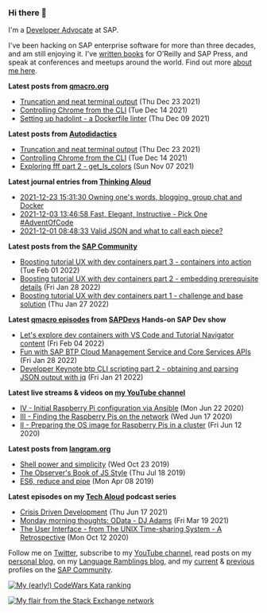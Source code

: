 
### Hi there 👋

I'm a [Developer Advocate](https://developers.sap.com/) at SAP.

I've been hacking on SAP enterprise software for more than three decades, and am still enjoying it. I've [written books](https://qmacro.org/about/#writing-and-talks) for O’Reilly and SAP Press, and speak at conferences and meetups around the world. Find out more [about me here](https://qmacro.org/about).

**Latest posts from [qmacro.org](https://qmacro.org)**
- [Truncation and neat terminal output](https://qmacro.org/2021/12/23/truncation-and-neat-terminal-output/) (Thu Dec 23 2021)
- [Controlling Chrome from the CLI](https://qmacro.org/2021/12/14/controlling-chrome-from-the-cli/) (Tue Dec 14 2021)
- [Setting up hadolint - a Dockerfile linter](https://qmacro.org/2021/12/09/setting-up-hadolint-a-dockerfile-linter/) (Thu Dec 09 2021)

**Latest posts from [Autodidactics](https://qmacro.org/autodidactics/)**
- [Truncation and neat terminal output](https://qmacro.org/autodidactics/2021/12/23/truncation-and-neat-terminal-output/) (Thu Dec 23 2021)
- [Controlling Chrome from the CLI](https://qmacro.org/autodidactics/2021/12/14/controlling-chrome-from-the-cli/) (Tue Dec 14 2021)
- [Exploring fff part 2 - get_ls_colors](https://qmacro.org/autodidactics/2021/11/07/exploring-fff-part-2-get-ls-colors/) (Sun Nov 07 2021)

**Latest journal entries from [Thinking Aloud](https://github.com/qmacro/thinking-aloud)**
- [2021-12-23 15:31:30 Owning one&#x27;s words, blogging, group chat and Docker](https://github.com/qmacro/thinking-aloud/issues/36)
- [2021-12-03 13:46:58 Fast, Elegant, Instructive - Pick One #AdventOfCode](https://github.com/qmacro/thinking-aloud/issues/35)
- [2021-12-01 08:48:33 Valid JSON and what to call each piece?](https://github.com/qmacro/thinking-aloud/issues/34)

**Latest posts from the [SAP Community](https://people.sap.com/dj.adams.sap)**
- [Boosting tutorial UX with dev containers part 3 - containers into action](https://blogs.sap.com/?p&#x3D;1480348) (Tue Feb 01 2022)
- [Boosting tutorial UX with dev containers part 2 - embedding prerequisite details](https://blogs.sap.com/?p&#x3D;1480056) (Fri Jan 28 2022)
- [Boosting tutorial UX with dev containers part 1 - challenge and base solution](https://blogs.sap.com/?p&#x3D;1480051) (Thu Jan 27 2022)

**Latest [qmacro episodes](https://www.youtube.com/playlist?list=PLfctWmgNyOIebP3qa7jXfn68QcwS5dttb) from [SAPDevs](https://www.youtube.com/user/sapdevs) Hands-on SAP Dev show**
- [Let&#x27;s explore dev containers with VS Code and Tutorial Navigator content](https://www.youtube.com/watch?v&#x3D;AQ-6qxtAbxk) (Fri Feb 04 2022)
- [Fun with SAP BTP Cloud Management Service and Core Services APIs](https://www.youtube.com/watch?v&#x3D;KiPJJHmEbgc) (Fri Jan 28 2022)
- [Developer Keynote btp CLI scripting part 2 - obtaining and parsing JSON output with jq](https://www.youtube.com/watch?v&#x3D;_tQWo2bzFzE) (Fri Jan 21 2022)

**Latest live streams & videos on [my YouTube channel](https://youtube.com/djadams-qmacro)**
- [IV - Initial Raspberry Pi configuration via Ansible](https://www.youtube.com/watch?v&#x3D;vooBccHq6_4) (Mon Jun 22 2020)
- [III - Finding the Raspberry Pis on the network](https://www.youtube.com/watch?v&#x3D;hx7DB7Iqslk) (Wed Jun 17 2020)
- [II - Preparing the OS image for Raspberry Pis in a cluster](https://www.youtube.com/watch?v&#x3D;IY5ZNZDI-EQ) (Fri Jun 12 2020)

**Latest posts from [langram.org](https://langram.org)**
- [Shell power and simplicity](http://langram.org/2019/10/23/shell-power-simplicity/) (Wed Oct 23 2019)
- [The Observer&#x27;s Book of JS Style](http://langram.org/2019/07/18/observers-book-of-js-style/) (Thu Jul 18 2019)
- [ES6, reduce and pipe](http://langram.org/2019/04/08/es6-reduce-and-pipe/) (Mon Apr 08 2019)

**Latest episodes on my [Tech Aloud](https://anchor.fm/tech-aloud) podcast series**
- [Crisis Driven Development](https://anchor.fm/tech-aloud/episodes/Crisis-Driven-Development-e12u6t9) (Thu Jun 17 2021)
- [Monday morning thoughts: OData - DJ Adams](https://anchor.fm/tech-aloud/episodes/Monday-morning-thoughts-OData---DJ-Adams-et0aot) (Fri Mar 19 2021)
- [The User Interface - from The UNIX Time-sharing System - A Retrospective](https://anchor.fm/tech-aloud/episodes/The-User-Interface---from-The-UNIX-Time-sharing-System---A-Retrospective-eku7oa) (Mon Oct 12 2020)

Follow me on [Twitter](https://twitter.com/qmacro), subscribe to my [YouTube channel](https://www.youtube.com/djadams-qmacro), read posts on my [personal blog](https://qmacro.org), on my [Language Ramblings blog](https://langram.org), and my [current](https://people.sap.com/dj.adams.sap#content:blogposts) & [previous](https://people.sap.com/dj.adams#content:blogposts) profiles on the [SAP Community](https://community.sap.com).

[![My (early!) CodeWars Kata ranking](https://www.codewars.com/users/qmacro/badges/small)](https://www.codewars.com/users/qmacro)

[![My flair from the Stack Exchange network](https://stackexchange.com/users/flair/162724.png)](https://stackexchange.com/users/162724)

